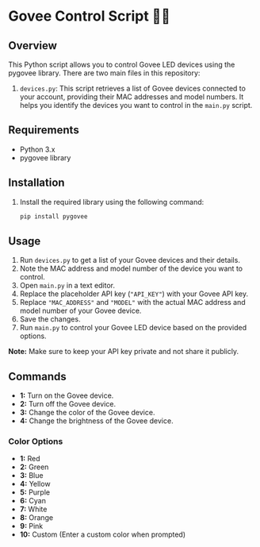 # Govee Control Script 🌈💡

## Overview
This Python script allows you to control Govee LED devices using the pygovee library. There are two main files in this repository:

1. `devices.py`: This script retrieves a list of Govee devices connected to your account, providing their MAC addresses and model numbers. It helps you identify the devices you want to control in the `main.py` script.

## Requirements
- Python 3.x
- pygovee library

## Installation
1. Install the required library using the following command:
   ```bash
   pip install pygovee
   

## Usage

1. Run `devices.py` to get a list of your Govee devices and their details.
2. Note the MAC address and model number of the device you want to control.
3. Open `main.py` in a text editor.
4. Replace the placeholder API key (`"API_KEY"`) with your Govee API key.
5. Replace `"MAC_ADDRESS"` and `"MODEL"` with the actual MAC address and model number of your Govee device.
6. Save the changes.
7. Run `main.py` to control your Govee LED device based on the provided options.

**Note:** Make sure to keep your API key private and not share it publicly.


## Commands
- **1:** Turn on the Govee device.
- **2:** Turn off the Govee device.
- **3:** Change the color of the Govee device.
- **4:** Change the brightness of the Govee device.

### Color Options
- **1:** Red
- **2:** Green
- **3:** Blue
- **4:** Yellow
- **5:** Purple
- **6:** Cyan
- **7:** White
- **8:** Orange
- **9:** Pink
- **10:** Custom (Enter a custom color when prompted)

